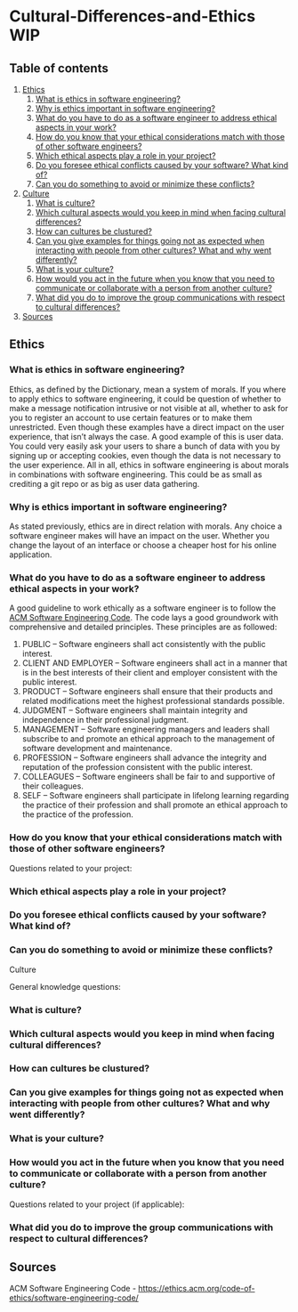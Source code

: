 # Cultural-Differences-and-Ethics WIP
## Table of contents
1. [Ethics](#ethics)
    1. [What is ethics in software engineering?](#ethics.1)
    2. [Why is ethics important in software engineering?](#ethics.2)
    3. [What do you have to do as a software engineer to address ethical aspects in your work?](#ethics.3)
    4. [How do you know that your ethical considerations match with those of other software engineers?](#ethics.4)
    5. [Which ethical aspects play a role in your project?](#ethics.5)
    6. [Do you foresee ethical conflicts caused by your software? What kind of?](#ethics.6)
    7. [Can you do something to avoid or minimize these conflicts?](#ethics.7)
2. [Culture](#culture)
    1. [What is culture?](#culture.1)
    2. [Which cultural aspects would you keep in mind when facing cultural differences?](#culture.2)
    3. [How can cultures be clustured? ](#culture.3)
    4. [Can you give examples for things going not as expected when interacting with people from other cultures? What and why went differently?](#culture.4)
    5. [What is your culture?](#culture.5)
    6. [How would you  act in the future when you know that you need to communicate or collaborate with a person from another culture?](#culture.6)
    7. [What did you  do to improve the group communications with respect to cultural differences?](#culture.7)
3. [Sources](#sources)

## Ethics <a name="ethics"></a>
### What is ethics in software engineering? <a name="ethics.1"></a>
Ethics, as defined by the Dictionary, mean a system of morals. If you where to apply ethics to software engineering, it could be question of whether to make a message notification intrusive or not visible at all, whether to ask for you to register an account to use certain features or to make them unrestricted. 
Even though these examples have a direct impact on the user experience, that isn’t always the case. A good example of this is user data. You could very easily ask your users to share a bunch of data with you by signing up or accepting cookies, even though the data is not necessary to the user experience. 
All in all, ethics in software engineering is about morals in combinations with software engineering. This could be as small as crediting a git repo or as big as user data gathering.
### Why is ethics important in software engineering? <a name="ethics.2"></a>
As stated previously, ethics are in direct relation with morals. Any choice a software engineer makes will have an impact on the user. Whether you change the layout of an interface or choose a cheaper host for his online application.

### What do you have to do as a software engineer to address ethical aspects in your work? <a name="ethics.3"></a>
A good guideline to work ethically as a software engineer is to follow the <a href="https://ethics.acm.org/code-of-ethics/software-engineering-code/">ACM Software Engineering Code</a>. The code lays a good groundwork with comprehensive and detailed principles. These principles are as followed:
1. PUBLIC – Software engineers shall act consistently with the public interest.
2. CLIENT AND EMPLOYER – Software engineers shall act in a manner that is in the best interests of their client and employer consistent with the public interest.
3. PRODUCT – Software engineers shall ensure that their products and related modifications meet the highest professional standards possible.
4. JUDGMENT – Software engineers shall maintain integrity and independence in their professional judgment.
5. MANAGEMENT – Software engineering managers and leaders shall subscribe to and promote an ethical approach to the management of software development and maintenance.
6. PROFESSION – Software engineers shall advance the integrity and reputation of the profession consistent with the public interest.
7. COLLEAGUES – Software engineers shall be fair to and supportive of their colleagues.
8. SELF – Software engineers shall participate in lifelong learning regarding the practice of their profession and shall promote an ethical approach to the practice of the profession. 
### How do you know that your ethical considerations match with those of other software engineers? <a name="ethics.4"></a>


Questions related to your project:
### Which ethical aspects play a role in your project? <a name="ethics.5"></a>
### Do you foresee ethical conflicts caused by your software? What kind of?  <a name="ethics.6"></a>
### Can you do something to avoid or minimize these conflicts? <a name="ethics.7"></a>


Culture <a name="culture"></a>

General knowledge questions:  
### What is culture? <a name="culture.1"></a>

### Which cultural aspects would you keep in mind when facing cultural differences? <a name="culture.2"></a>

### How can cultures be clustured? <a name="culture.3"></a>

### Can you give examples for things going not as expected when interacting with people from other cultures? What and why went differently? <a name="culture.4"></a>

### What is your culture? <a name="culture.5"></a>

### How would you  act in the future when you know that you need to communicate or collaborate with a person from another culture? <a name="culture.6"></a>

Questions related to your project (if applicable):
### What did you  do to improve the group communications with respect to cultural differences? <a name="culture.7"></a>


##  Sources <a name="sources"></a>
ACM Software Engineering Code - https://ethics.acm.org/code-of-ethics/software-engineering-code/ 

